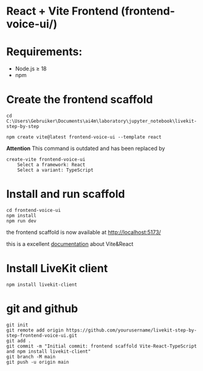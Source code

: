 # React + Vite Frontend (frontend-voice-ui/)

# Requirements:

- Node.js ≥ 18
- npm


# Create the frontend scaffold
```
cd C:\Users\Gebruiker\Documents\ai4m\laboratory\jupyter_notebook\livekit-step-by-step

npm create vite@latest frontend-voice-ui --template react
```
**Attention**
This command is outdated and has been replaced by

```
create-vite frontend-voice-ui
    Select a framework: React
    Select a variant: TypeScript
```
# Install and run scaffold
```
cd frontend-voice-ui
npm install
npm run dev
```
the frontend scaffold is now available at [http://localhost:5173/](http://localhost:5173/)

this is a excellent [documentation](https://codeparrot.ai/blogs/a-beginners-guide-to-using-vite-react) about Vite&React

# Install LiveKit client
```
npm install livekit-client
```

# git and github
```
git init
git remote add origin https://github.com/yourusername/livekit-step-by-step-frontend-voice-ui.git
git add .
git commit -m "Initial commit: frontend scaffold Vite-React-TypeScript and npm install livekit-client"
git branch -M main
git push -u origin main
```